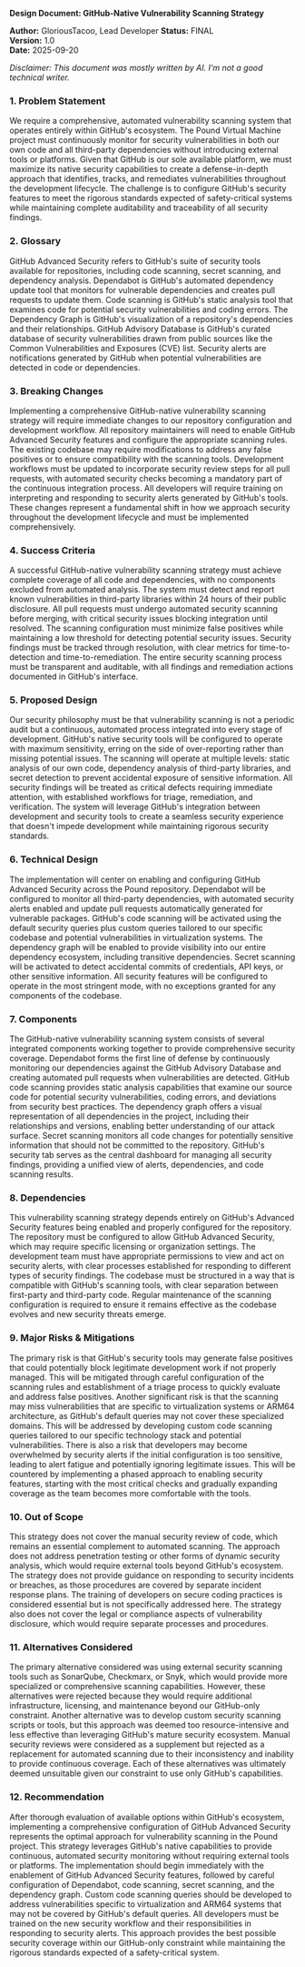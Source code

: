 **Design Document: GitHub-Native Vulnerability Scanning Strategy**

**Author:** GloriousTacoo, Lead Developer
**Status:** FINAL  
**Version:** 1.0  
**Date:** 2025-09-20  

*Disclaimer: This document was mostly written by AI. I'm not a good technical writer.*

### **1. Problem Statement**

We require a comprehensive, automated vulnerability scanning system that operates entirely within GitHub's ecosystem. The Pound Virtual Machine project must continuously monitor for security vulnerabilities in both our own code and all third-party dependencies without introducing external tools or platforms. Given that GitHub is our sole available platform, we must maximize its native security capabilities to create a defense-in-depth approach that identifies, tracks, and remediates vulnerabilities throughout the development lifecycle. The challenge is to configure GitHub's security features to meet the rigorous standards expected of safety-critical systems while maintaining complete auditability and traceability of all security findings.

### **2. Glossary**

GitHub Advanced Security refers to GitHub's suite of security tools available for repositories, including code scanning, secret scanning, and dependency analysis. Dependabot is GitHub's automated dependency update tool that monitors for vulnerable dependencies and creates pull requests to update them. Code scanning is GitHub's static analysis tool that examines code for potential security vulnerabilities and coding errors. The Dependency Graph is GitHub's visualization of a repository's dependencies and their relationships. GitHub Advisory Database is GitHub's curated database of security vulnerabilities drawn from public sources like the Common Vulnerabilities and Exposures (CVE) list. Security alerts are notifications generated by GitHub when potential vulnerabilities are detected in code or dependencies.

### **3. Breaking Changes**

Implementing a comprehensive GitHub-native vulnerability scanning strategy will require immediate changes to our repository configuration and development workflow. All repository maintainers will need to enable GitHub Advanced Security features and configure the appropriate scanning rules. The existing codebase may require modifications to address any false positives or to ensure compatibility with the scanning tools. Development workflows must be updated to incorporate security review steps for all pull requests, with automated security checks becoming a mandatory part of the continuous integration process. All developers will require training on interpreting and responding to security alerts generated by GitHub's tools. These changes represent a fundamental shift in how we approach security throughout the development lifecycle and must be implemented comprehensively.

### **4. Success Criteria**

A successful GitHub-native vulnerability scanning strategy must achieve complete coverage of all code and dependencies, with no components excluded from automated analysis. The system must detect and report known vulnerabilities in third-party libraries within 24 hours of their public disclosure. All pull requests must undergo automated security scanning before merging, with critical security issues blocking integration until resolved. The scanning configuration must minimize false positives while maintaining a low threshold for detecting potential security issues. Security findings must be tracked through resolution, with clear metrics for time-to-detection and time-to-remediation. The entire security scanning process must be transparent and auditable, with all findings and remediation actions documented in GitHub's interface.

### **5. Proposed Design**

Our security philosophy must be that vulnerability scanning is not a periodic audit but a continuous, automated process integrated into every stage of development. GitHub's native security tools will be configured to operate with maximum sensitivity, erring on the side of over-reporting rather than missing potential issues. The scanning will operate at multiple levels: static analysis of our own code, dependency analysis of third-party libraries, and secret detection to prevent accidental exposure of sensitive information. All security findings will be treated as critical defects requiring immediate attention, with established workflows for triage, remediation, and verification. The system will leverage GitHub's integration between development and security tools to create a seamless security experience that doesn't impede development while maintaining rigorous security standards.

### **6. Technical Design**

The implementation will center on enabling and configuring GitHub Advanced Security across the Pound repository. Dependabot will be configured to monitor all third-party dependencies, with automated security alerts enabled and update pull requests automatically generated for vulnerable packages. GitHub's code scanning will be activated using the default security queries plus custom queries tailored to our specific codebase and potential vulnerabilities in virtualization systems. The dependency graph will be enabled to provide visibility into our entire dependency ecosystem, including transitive dependencies. Secret scanning will be activated to detect accidental commits of credentials, API keys, or other sensitive information. All security features will be configured to operate in the most stringent mode, with no exceptions granted for any components of the codebase.

### **7. Components**

The GitHub-native vulnerability scanning system consists of several integrated components working together to provide comprehensive security coverage. Dependabot forms the first line of defense by continuously monitoring our dependencies against the GitHub Advisory Database and creating automated pull requests when vulnerabilities are detected. GitHub code scanning provides static analysis capabilities that examine our source code for potential security vulnerabilities, coding errors, and deviations from security best practices. The dependency graph offers a visual representation of all dependencies in the project, including their relationships and versions, enabling better understanding of our attack surface. Secret scanning monitors all code changes for potentially sensitive information that should not be committed to the repository. GitHub's security tab serves as the central dashboard for managing all security findings, providing a unified view of alerts, dependencies, and code scanning results.

### **8. Dependencies**

This vulnerability scanning strategy depends entirely on GitHub's Advanced Security features being enabled and properly configured for the repository. The repository must be configured to allow GitHub Advanced Security, which may require specific licensing or organization settings. The development team must have appropriate permissions to view and act on security alerts, with clear processes established for responding to different types of security findings. The codebase must be structured in a way that is compatible with GitHub's scanning tools, with clear separation between first-party and third-party code. Regular maintenance of the scanning configuration is required to ensure it remains effective as the codebase evolves and new security threats emerge.

### **9. Major Risks & Mitigations**

The primary risk is that GitHub's security tools may generate false positives that could potentially block legitimate development work if not properly managed. This will be mitigated through careful configuration of the scanning rules and establishment of a triage process to quickly evaluate and address false positives. Another significant risk is that the scanning may miss vulnerabilities that are specific to virtualization systems or ARM64 architecture, as GitHub's default queries may not cover these specialized domains. This will be addressed by developing custom code scanning queries tailored to our specific technology stack and potential vulnerabilities. There is also a risk that developers may become overwhelmed by security alerts if the initial configuration is too sensitive, leading to alert fatigue and potentially ignoring legitimate issues. This will be countered by implementing a phased approach to enabling security features, starting with the most critical checks and gradually expanding coverage as the team becomes more comfortable with the tools.

### **10. Out of Scope**

This strategy does not cover the manual security review of code, which remains an essential complement to automated scanning. The approach does not address penetration testing or other forms of dynamic security analysis, which would require external tools beyond GitHub's ecosystem. The strategy does not provide guidance on responding to security incidents or breaches, as those procedures are covered by separate incident response plans. The training of developers on secure coding practices is considered essential but is not specifically addressed here. The strategy also does not cover the legal or compliance aspects of vulnerability disclosure, which would require separate processes and procedures.

### **11. Alternatives Considered**

The primary alternative considered was using external security scanning tools such as SonarQube, Checkmarx, or Snyk, which would provide more specialized or comprehensive scanning capabilities. However, these alternatives were rejected because they would require additional infrastructure, licensing, and maintenance beyond our GitHub-only constraint. Another alternative was to develop custom security scanning scripts or tools, but this approach was deemed too resource-intensive and less effective than leveraging GitHub's mature security ecosystem. Manual security reviews were considered as a supplement but rejected as a replacement for automated scanning due to their inconsistency and inability to provide continuous coverage. Each of these alternatives was ultimately deemed unsuitable given our constraint to use only GitHub's capabilities.

### **12. Recommendation**

After thorough evaluation of available options within GitHub's ecosystem, implementing a comprehensive configuration of GitHub Advanced Security represents the optimal approach for vulnerability scanning in the Pound project. This strategy leverages GitHub's native capabilities to provide continuous, automated security monitoring without requiring external tools or platforms. The implementation should begin immediately with the enablement of GitHub Advanced Security features, followed by careful configuration of Dependabot, code scanning, secret scanning, and the dependency graph. Custom code scanning queries should be developed to address vulnerabilities specific to virtualization and ARM64 systems that may not be covered by GitHub's default queries. All developers must be trained on the new security workflow and their responsibilities in responding to security alerts. This approach provides the best possible security coverage within our GitHub-only constraint while maintaining the rigorous standards expected of a safety-critical system.
